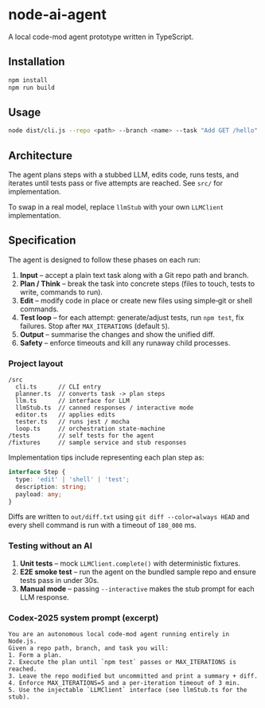 # node-ai-agent

A local code-mod agent prototype written in TypeScript.

## Installation

```bash
npm install
npm run build
```

## Usage

```bash
node dist/cli.js --repo <path> --branch <name> --task "Add GET /hello"
```

## Architecture

The agent plans steps with a stubbed LLM, edits code, runs tests, and iterates until tests pass or five attempts are reached. See `src/` for implementation.

To swap in a real model, replace `llmStub` with your own `LLMClient` implementation.

## Specification

The agent is designed to follow these phases on each run:

1. **Input** – accept a plain text task along with a Git repo path and branch.
2. **Plan / Think** – break the task into concrete steps (files to touch, tests to write, commands to run).
3. **Edit** – modify code in place or create new files using simple‑git or shell commands.
4. **Test loop** – for each attempt: generate/adjust tests, run `npm test`, fix failures. Stop after `MAX_ITERATIONS` (default `5`).
5. **Output** – summarise the changes and show the unified diff.
6. **Safety** – enforce timeouts and kill any runaway child processes.

### Project layout

```
/src
  cli.ts      // CLI entry
  planner.ts  // converts task -> plan steps
  llm.ts      // interface for LLM
  llmStub.ts  // canned responses / interactive mode
  editor.ts   // applies edits
  tester.ts   // runs jest / mocha
  loop.ts     // orchestration state-machine
/tests        // self tests for the agent
/fixtures     // sample service and stub responses
```

Implementation tips include representing each plan step as:

```ts
interface Step {
  type: 'edit' | 'shell' | 'test';
  description: string;
  payload: any;
}
```

Diffs are written to `out/diff.txt` using `git diff --color=always HEAD` and every shell command is run with a timeout of `180_000` ms.

### Testing without an AI

1. **Unit tests** – mock `LLMClient.complete()` with deterministic fixtures.
2. **E2E smoke test** – run the agent on the bundled sample repo and ensure tests pass in under 30s.
3. **Manual mode** – passing `--interactive` makes the stub prompt for each LLM response.

### Codex‑2025 system prompt (excerpt)

```
You are an autonomous local code-mod agent running entirely in Node.js.
Given a repo path, branch, and task you will:
1. Form a plan.
2. Execute the plan until `npm test` passes or MAX_ITERATIONS is reached.
3. Leave the repo modified but uncommitted and print a summary + diff.
4. Enforce MAX_ITERATIONS=5 and a per-iteration timeout of 3 min.
5. Use the injectable `LLMClient` interface (see llmStub.ts for the stub).
```
